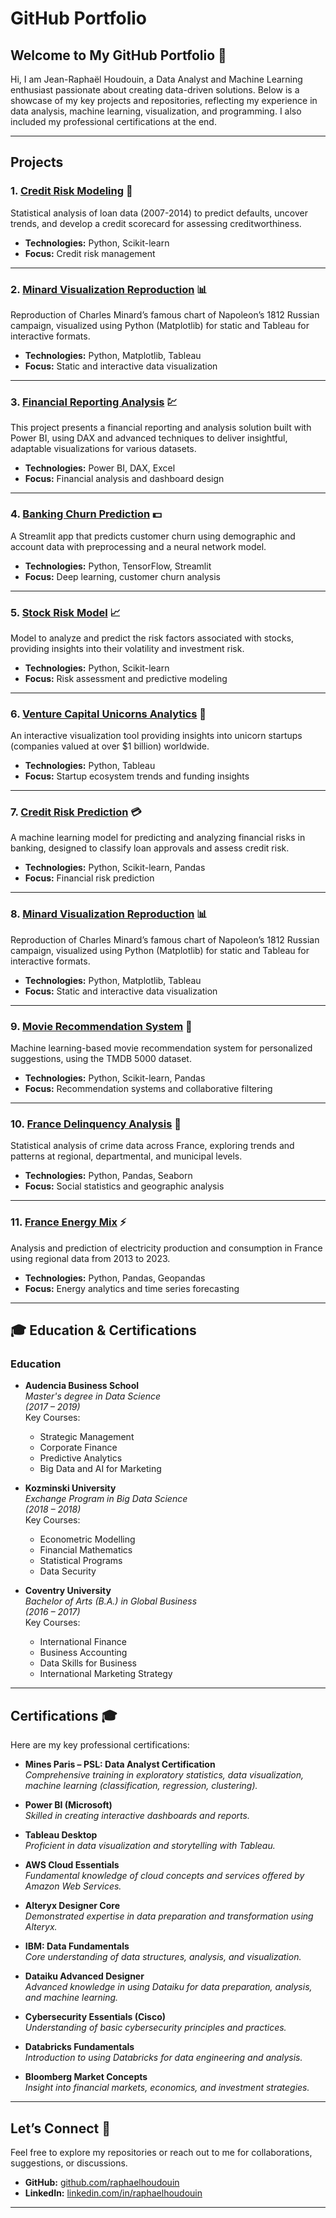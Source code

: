 # GitHub Portfolio

## Welcome to My GitHub Portfolio 🌟

Hi, I am Jean-Raphaël Houdouin, a Data Analyst and Machine Learning enthusiast passionate about creating data-driven solutions. Below is a showcase of my key projects and repositories, reflecting my experience in data analysis, machine learning, visualization, and programming. I also included my professional certifications at the end.

---

## **Projects**

### 1. [Credit Risk Modeling](https://github.com/raphaelhoudouin/credit-risk-modeling) 🏦
Statistical analysis of loan data (2007-2014) to predict defaults, uncover trends, and develop a credit scorecard for assessing creditworthiness.

- **Technologies:** Python, Scikit-learn
- **Focus:** Credit risk management

---

### 2. [Minard Visualization Reproduction](https://github.com/raphaelhoudouin/minard-visualization-reproduction) 📊
Reproduction of Charles Minard’s famous chart of Napoleon’s 1812 Russian campaign, visualized using Python (Matplotlib) for static and Tableau for interactive formats. 

- **Technologies:** Python, Matplotlib, Tableau
- **Focus:** Static and interactive data visualization

---

### 3. [Financial Reporting Analysis](https://github.com/raphaelhoudouin/financial-reporting-analysis) 💹
This project presents a financial reporting and analysis solution built with Power BI, using DAX and advanced techniques to deliver insightful, adaptable visualizations for various datasets.

- **Technologies:** Power BI, DAX, Excel
- **Focus:** Financial analysis and dashboard design

---

### 4. [Banking Churn Prediction](https://github.com/raphaelhoudouin/banking-churn-prediction) 💵
A Streamlit app that predicts customer churn using demographic and account data with preprocessing and a neural network model.

- **Technologies:** Python, TensorFlow, Streamlit
- **Focus:** Deep learning, customer churn analysis

---

### 5. [Stock Risk Model](https://github.com/raphaelhoudouin/stock-risk-model) 📈
Model to analyze and predict the risk factors associated with stocks, providing insights into their volatility and investment risk.

- **Technologies:** Python, Scikit-learn
- **Focus:** Risk assessment and predictive modeling

---

### 6. [Venture Capital Unicorns Analytics](https://github.com/raphaelhoudouin/vc_unicorns_analytics) 🦄
An interactive visualization tool providing insights into unicorn startups (companies valued at over $1 billion) worldwide.

- **Technologies:** Python, Tableau
- **Focus:** Startup ecosystem trends and funding insights
---

### 7. [Credit Risk Prediction](https://github.com/raphaelhoudouin/credit-risk-prediction) 💳
A machine learning model for predicting and analyzing financial risks in banking, designed to classify loan approvals and assess credit risk.

- **Technologies:** Python, Scikit-learn, Pandas
- **Focus:** Financial risk prediction

---
### 8. [Minard Visualization Reproduction](https://github.com/raphaelhoudouin/minard-visualization-reproduction) 📊
Reproduction of Charles Minard’s famous chart of Napoleon’s 1812 Russian campaign, visualized using Python (Matplotlib) for static and Tableau for interactive formats. 

- **Technologies:** Python, Matplotlib, Tableau
- **Focus:** Static and interactive data visualization

---

### 9. [Movie Recommendation System](https://github.com/raphaelhoudouin/movies-recommender-system) 🎥
Machine learning-based movie recommendation system for personalized suggestions, using the TMDB 5000 dataset.

- **Technologies:** Python, Scikit-learn, Pandas
- **Focus:** Recommendation systems and collaborative filtering

---

### 10. [France Delinquency Analysis](https://github.com/raphaelhoudouin/france-delinquency-analysis) 🚓
Statistical analysis of crime data across France, exploring trends and patterns at regional, departmental, and municipal levels.

- **Technologies:** Python, Pandas, Seaborn
- **Focus:** Social statistics and geographic analysis

---

### 11. [France Energy Mix](https://github.com/raphaelhoudouin/france-energy-mix) ⚡
Analysis and prediction of electricity production and consumption in France using regional data from 2013 to 2023.

- **Technologies:** Python, Pandas, Geopandas
- **Focus:** Energy analytics and time series forecasting
  
---

## 🎓 Education & Certifications

### Education  
- **Audencia Business School**  
  *Master's degree in Data Science*  
  *(2017 – 2019)*  
  Key Courses:  
  - Strategic Management  
  - Corporate Finance  
  - Predictive Analytics  
  - Big Data and AI for Marketing  

- **Kozminski University**  
  *Exchange Program in Big Data Science*  
  *(2018 – 2018)*  
  Key Courses:  
  - Econometric Modelling  
  - Financial Mathematics  
  - Statistical Programs  
  - Data Security  

- **Coventry University**  
  *Bachelor of Arts (B.A.) in Global Business*  
  *(2016 – 2017)*  
  Key Courses:  
  - International Finance  
  - Business Accounting  
  - Data Skills for Business  
  - International Marketing Strategy  


---

## **Certifications** 🎓

Here are my key professional certifications:

- **Mines Paris – PSL: Data Analyst Certification**  
  *Comprehensive training in exploratory statistics, data visualization, machine learning (classification, regression, clustering).*

- **Power BI (Microsoft)**  
  *Skilled in creating interactive dashboards and reports.*

- **Tableau Desktop**  
  *Proficient in data visualization and storytelling with Tableau.*

- **AWS Cloud Essentials**  
  *Fundamental knowledge of cloud concepts and services offered by Amazon Web Services.*

- **Alteryx Designer Core**  
  *Demonstrated expertise in data preparation and transformation using Alteryx.*

- **IBM: Data Fundamentals**  
  *Core understanding of data structures, analysis, and visualization.*

- **Dataiku Advanced Designer**  
  *Advanced knowledge in using Dataiku for data preparation, analysis, and machine learning.*

- **Cybersecurity Essentials (Cisco)**  
  *Understanding of basic cybersecurity principles and practices.*

- **Databricks Fundamentals**  
  *Introduction to using Databricks for data engineering and analysis.*

- **Bloomberg Market Concepts**  
  *Insight into financial markets, economics, and investment strategies.*

---

## Let’s Connect 🤝
Feel free to explore my repositories or reach out to me for collaborations, suggestions, or discussions. 

- **GitHub:** [github.com/raphaelhoudouin](https://github.com/raphaelhoudouin)
- **LinkedIn:** [linkedin.com/in/raphaelhoudouin](https://linkedin.com/in/raphaelhoudouin)

---
